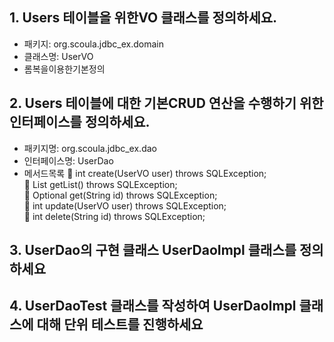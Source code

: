 ## 1. Users 테이블을 위한VO 클래스를 정의하세요.
 - 패키지: org.scoula.jdbc_ex.domain
 - 클래스명: UserVO
 - 롬복을이용한기본정의


## 2. Users 테이블에 대한 기본CRUD 연산을 수행하기 위한 인터페이스를 정의하세요.
 - 패키지명: org.scoula.jdbc_ex.dao
 - 인터페이스명: UserDao
 - 메서드목록
 int create(UserVO user) throws SQLException;  
  List<UserVO> getList() throws SQLException;  
  Optional<UserVO> get(String id) throws SQLException;  
  int update(UserVO user) throws SQLException;  
  int delete(String id) throws SQLException;  
  

## 3. UserDao의 구현 클래스 UserDaoImpl 클래스를 정의하세요

## 4. UserDaoTest 클래스를 작성하여 UserDaoImpl 클래스에 대해 단위 테스트를 진행하세요
